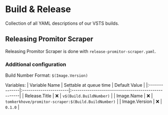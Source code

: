 # Build & Release

Collection of all YAML descriptions of our VSTS builds.

## Releasing Promitor Scraper
Releasing Promitor Scraper is done with `release-promitor-scraper.yaml`.

### Additional configuration
Build Number Format: `$(Image.Version)`

Variables:
| Variable Name | Settable at queue time | Default Value                                       |
|:--------------|:-----------------------|:----------------------------------------------------|
| Release.Title | :x:                    | `v$(Build.BuildNumber)`                             |
| Image.Name    | :x:                    | `tomkerkhove/promitor-scraper:$(Build.BuildNumber)` |
| Image.Version | :x:                    | `0.1.0`                                             |